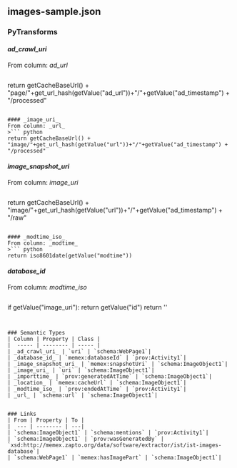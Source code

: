 ## images-sample.json

### PyTransforms
#### _ad_crawl_uri_
From column: _ad_url_
>``` python
return getCacheBaseUrl() + "page/"+get_url_hash(getValue("ad_url"))+"/"+getValue("ad_timestamp") + "/processed"
```

#### _image_uri_
From column: _url_
>``` python
return getCacheBaseUrl() + "image/"+get_url_hash(getValue("url"))+"/"+getValue("ad_timestamp") + "/processed"
```

#### _image_snapshot_uri_
From column: _image_uri_
>``` python
return getCacheBaseUrl() + "image/"+get_url_hash(getValue("url"))+"/"+getValue("ad_timestamp") + "/raw"
```

#### _modtime_iso_
From column: _modtime_
>``` python
return iso8601date(getValue("modtime"))
```

#### _database_id_
From column: _modtime_iso_
>``` python
if getValue("image_uri"):
  return getValue("id")
return ''
```


### Semantic Types
| Column | Property | Class |
|  ----- | -------- | ----- |
| _ad_crawl_uri_ | `uri` | `schema:WebPage1`|
| _database_id_ | `memex:databaseId` | `prov:Activity1`|
| _image_snapshot_uri_ | `memex:snapshotUri` | `schema:ImageObject1`|
| _image_uri_ | `uri` | `schema:ImageObject1`|
| _importtime_ | `prov:generatedAtTime` | `schema:ImageObject1`|
| _location_ | `memex:cacheUrl` | `schema:ImageObject1`|
| _modtime_iso_ | `prov:endedAtTime` | `prov:Activity1`|
| _url_ | `schema:url` | `schema:ImageObject1`|


### Links
| From | Property | To |
|  --- | -------- | ---|
| `schema:ImageObject1` | `schema:mentions` | `prov:Activity1`|
| `schema:ImageObject1` | `prov:wasGeneratedBy` | `xsd:http://memex.zapto.org/data/software/extractor/ist/ist-images-database`|
| `schema:WebPage1` | `memex:hasImagePart` | `schema:ImageObject1`|
